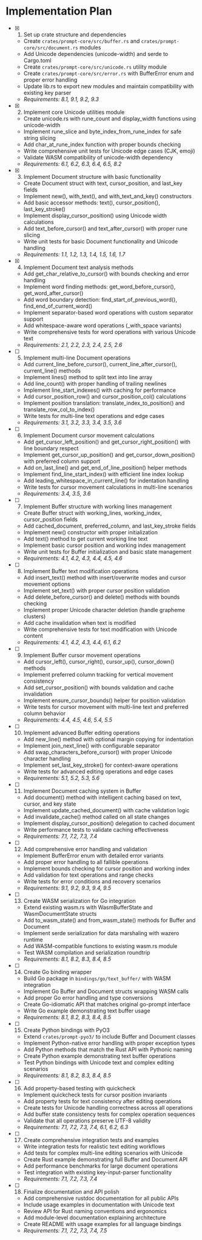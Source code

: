# Implementation Plan

- [x] 1. Set up crate structure and dependencies
  - Create `crates/prompt-core/src/buffer.rs` and `crates/prompt-core/src/document.rs` modules
  - Add Unicode dependencies (unicode-width) and serde to Cargo.toml
  - Create `crates/prompt-core/src/unicode.rs` utility module
  - Create `crates/prompt-core/src/error.rs` with BufferError enum and proper error handling
  - Update lib.rs to export new modules and maintain compatibility with existing key parser
  - _Requirements: 8.1, 9.1, 9.2, 9.3_

- [x] 2. Implement core Unicode utilities module
  - Create unicode.rs with rune_count and display_width functions using unicode-width
  - Implement rune_slice and byte_index_from_rune_index for safe string slicing
  - Add char_at_rune_index function with proper bounds checking
  - Write comprehensive unit tests for Unicode edge cases (CJK, emoji)
  - Validate WASM compatibility of unicode-width dependency
  - _Requirements: 6.1, 6.2, 6.3, 6.4, 6.5, 8.2_

- [x] 3. Implement Document structure with basic functionality
  - Create Document struct with text, cursor_position, and last_key fields
  - Implement new(), with_text(), and with_text_and_key() constructors
  - Add basic accessor methods: text(), cursor_position(), last_key_stroke()
  - Implement display_cursor_position() using Unicode width calculations
  - Add text_before_cursor() and text_after_cursor() with proper rune slicing
  - Write unit tests for basic Document functionality and Unicode handling
  - _Requirements: 1.1, 1.2, 1.3, 1.4, 1.5, 1.6, 1.7_

- [x] 4. Implement Document text analysis methods
  - Add get_char_relative_to_cursor() with bounds checking and error handling
  - Implement word finding methods: get_word_before_cursor(), get_word_after_cursor()
  - Add word boundary detection: find_start_of_previous_word(), find_end_of_current_word()
  - Implement separator-based word operations with custom separator support
  - Add whitespace-aware word operations (_with_space variants)
  - Write comprehensive tests for word operations with various Unicode text
  - _Requirements: 2.1, 2.2, 2.3, 2.4, 2.5, 2.6_

- [ ] 5. Implement multi-line Document operations
  - Add current_line_before_cursor(), current_line_after_cursor(), current_line() methods
  - Implement lines() method to split text into line array
  - Add line_count() with proper handling of trailing newlines
  - Implement line_start_indexes() with caching for performance
  - Add cursor_position_row() and cursor_position_col() calculations
  - Implement position translation: translate_index_to_position() and translate_row_col_to_index()
  - Write tests for multi-line text operations and edge cases
  - _Requirements: 3.1, 3.2, 3.3, 3.4, 3.5, 3.6_

- [ ] 6. Implement Document cursor movement calculations
  - Add get_cursor_left_position() and get_cursor_right_position() with line boundary respect
  - Implement get_cursor_up_position() and get_cursor_down_position() with preferred column support
  - Add on_last_line() and get_end_of_line_position() helper methods
  - Implement find_line_start_index() with efficient line index lookup
  - Add leading_whitespace_in_current_line() for indentation handling
  - Write tests for cursor movement calculations in multi-line scenarios
  - _Requirements: 3.4, 3.5, 3.6_

- [ ] 7. Implement Buffer structure with working lines management
  - Create Buffer struct with working_lines, working_index, cursor_position fields
  - Add cached_document, preferred_column, and last_key_stroke fields
  - Implement new() constructor with proper initialization
  - Add text() method to get current working line text
  - Implement basic cursor position and working index management
  - Write unit tests for Buffer initialization and basic state management
  - _Requirements: 4.1, 4.2, 4.3, 4.4, 4.5, 4.6_

- [ ] 8. Implement Buffer text modification operations
  - Add insert_text() method with insert/overwrite modes and cursor movement options
  - Implement set_text() with proper cursor position validation
  - Add delete_before_cursor() and delete() methods with bounds checking
  - Implement proper Unicode character deletion (handle grapheme clusters)
  - Add cache invalidation when text is modified
  - Write comprehensive tests for text modification with Unicode content
  - _Requirements: 4.1, 4.2, 4.3, 4.4, 6.1, 6.2_

- [ ] 9. Implement Buffer cursor movement operations
  - Add cursor_left(), cursor_right(), cursor_up(), cursor_down() methods
  - Implement preferred column tracking for vertical movement consistency
  - Add set_cursor_position() with bounds validation and cache invalidation
  - Implement ensure_cursor_bounds() helper for position validation
  - Write tests for cursor movement with multi-line text and preferred column behavior
  - _Requirements: 4.4, 4.5, 4.6, 5.4, 5.5_

- [ ] 10. Implement advanced Buffer editing operations
  - Add new_line() method with optional margin copying for indentation
  - Implement join_next_line() with configurable separator
  - Add swap_characters_before_cursor() with proper Unicode character handling
  - Implement set_last_key_stroke() for context-aware operations
  - Write tests for advanced editing operations and edge cases
  - _Requirements: 5.1, 5.2, 5.3, 5.6_

- [ ] 11. Implement Document caching system in Buffer
  - Add document() method with intelligent caching based on text, cursor, and key state
  - Implement update_cached_document() with cache validation logic
  - Add invalidate_cache() method called on all state changes
  - Implement display_cursor_position() delegation to cached document
  - Write performance tests to validate caching effectiveness
  - _Requirements: 7.1, 7.2, 7.3, 7.4_

- [ ] 12. Add comprehensive error handling and validation
  - Implement BufferError enum with detailed error variants
  - Add proper error handling to all fallible operations
  - Implement bounds checking for cursor position and working index
  - Add validation for text operations and range checks
  - Write tests for error conditions and recovery scenarios
  - _Requirements: 9.1, 9.2, 9.3, 9.4, 9.5_

- [ ] 13. Create WASM serialization for Go integration
  - Extend existing wasm.rs with WasmBufferState and WasmDocumentState structs
  - Add to_wasm_state() and from_wasm_state() methods for Buffer and Document
  - Implement serde serialization for data marshaling with wazero runtime
  - Add WASM-compatible functions to existing wasm.rs module
  - Test WASM compilation and serialization roundtrip
  - _Requirements: 8.1, 8.2, 8.3, 8.4, 8.5_

- [ ] 14. Create Go binding wrapper
  - Build Go package in `bindings/go/text_buffer/` with WASM integration
  - Implement Go Buffer and Document structs wrapping WASM calls
  - Add proper Go error handling and type conversions
  - Create Go-idiomatic API that matches original go-prompt interface
  - Write Go example demonstrating text buffer usage
  - _Requirements: 8.1, 8.2, 8.3, 8.4, 8.5_

- [ ] 15. Create Python bindings with PyO3
  - Extend `crates/prompt-pyo3/` to include Buffer and Document classes
  - Implement Python-native error handling with proper exception types
  - Add Python methods that match the Rust API with Pythonic naming
  - Create Python example demonstrating text buffer operations
  - Test Python bindings with Unicode text and complex editing scenarios
  - _Requirements: 8.1, 8.2, 8.3, 8.4, 8.5_

- [ ] 16. Add property-based testing with quickcheck
  - Implement quickcheck tests for cursor position invariants
  - Add property tests for text consistency after editing operations
  - Create tests for Unicode handling correctness across all operations
  - Add buffer state consistency tests for complex operation sequences
  - Validate that all operations preserve UTF-8 validity
  - _Requirements: 7.1, 7.2, 7.3, 7.4, 6.1, 6.2, 6.3_

- [ ] 17. Create comprehensive integration tests and examples
  - Write integration tests for realistic text editing workflows
  - Add tests for complex multi-line editing scenarios with Unicode
  - Create Rust example demonstrating full Buffer and Document API
  - Add performance benchmarks for large document operations
  - Test integration with existing key-input-parser functionality
  - _Requirements: 7.1, 7.2, 7.3, 7.4_

- [ ] 18. Finalize documentation and API polish
  - Add comprehensive rustdoc documentation for all public APIs
  - Include usage examples in documentation with Unicode text
  - Review API for Rust naming conventions and ergonomics
  - Add module-level documentation explaining architecture
  - Create README with usage examples for all language bindings
  - _Requirements: 7.1, 7.2, 7.3, 7.4, 7.5_
